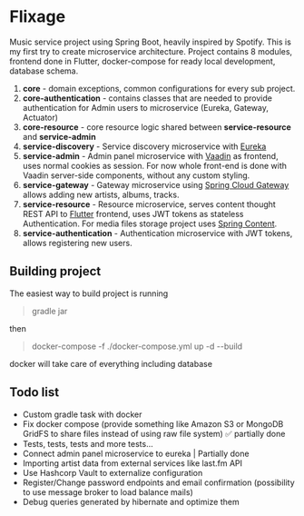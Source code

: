 # Flixage
Music service project using Spring Boot, heavily inspired by Spotify. This is my first try to create microservice architecture.
Project contains 8 modules, frontend done in Flutter, docker-compose for ready local development, database schema.

1. **core** - domain exceptions, common configurations for every sub project.
2. **core-authentication** - contains classes that are needed to provide authentication for Admin users to microservice (Eureka, Gateway, Actuator)
3. **core-resource** - core resource logic shared between **service-resource** and **service-admin**
4. **service-discovery** - Service discovery microservice with [Eureka](https://github.com/mechero/spring-boot-eureka)
5. **service-admin** - Admin panel microservice with [Vaadin](https://vaadin.com/) as frontend, uses normal cookies as session. For now whole front-end is done with Vaadin server-side components, without any custom styling.
6. **service-gateway** - Gateway microservice using [Spring Cloud Gateway](https://github.com/spring-cloud/spring-cloud-gateway) allows adding new artists, albums, tracks.
7. **service-resource** - Resource microservice, serves content thought REST API to [Flutter](https://flutter.dev/) frontend, uses JWT tokens as stateless Authentication. For media files storage project uses [Spring Content](https://paulcwarren.github.io/spring-content/).
8. **service-authentication** - Authentication microservice with JWT tokens, allows registering new users.

## Building project

The easiest way to build project is running 

>gradle jar

then

>docker-compose -f ./docker-compose.yml up -d --build

docker will take care of everything including database

## Todo list
- Custom gradle task with docker
- Fix docker compose (provide something like Amazon S3 or MongoDB GridFS to share files instead of using raw file system) ✅ partially done
- Tests, tests, tests and more tests...
- Connect admin panel microservice to eureka | Partially done
- Importing artist data from external services like last.fm API
- Use Hashcorp Vault to externalize configuration
- Register/Change password endpoints and email confirmation (possibility to use message broker to load balance mails)
- Debug queries generated by hibernate and optimize them
